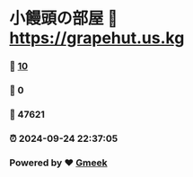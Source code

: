 # 小饅頭の部屋 :link: https://grapehut.us.kg 
### :page_facing_up: [10](https://grapehut.us.kg/tag.html) 
### :speech_balloon: 0 
### :hibiscus: 47621 
### :alarm_clock: 2024-09-24 22:37:05 
### Powered by :heart: [Gmeek](https://github.com/Meekdai/Gmeek)

